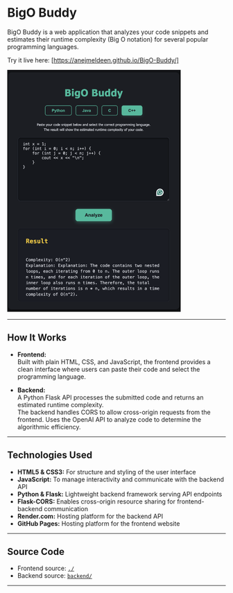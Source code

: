 # BigO Buddy

BigO Buddy is a web application that analyzes your code snippets and estimates their runtime complexity (Big O notation) for several popular programming languages.

Try it live here: [https://anejmeldeen.github.io/BigO-Buddy/]

<img src="images/dashboard.png" alt="Screenshot 1" width="400"/>

---

## How It Works

- **Frontend:**  
  Built with plain HTML, CSS, and JavaScript, the frontend provides a clean interface where users can paste their code and select the programming language.

- **Backend:**  
  A Python Flask API processes the submitted code and returns an estimated runtime complexity.  
  The backend handles CORS to allow cross-origin requests from the frontend.
  Uses the OpenAI API to analyze code to determine the algorithmic efficiency.

---

## Technologies Used

- **HTML5 & CSS3:** For structure and styling of the user interface  
- **JavaScript:** To manage interactivity and communicate with the backend API  
- **Python & Flask:** Lightweight backend framework serving API endpoints  
- **Flask-CORS:** Enables cross-origin resource sharing for frontend-backend communication  
- **Render.com:** Hosting platform for the backend API  
- **GitHub Pages:** Hosting platform for the frontend website

---

## Source Code

- Frontend source: [`./`](./)  
- Backend source: [`backend/`](./backend)

---
